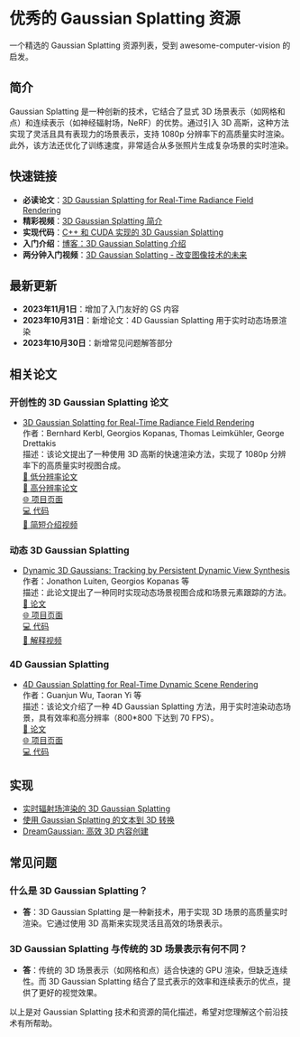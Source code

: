 # 优秀的 Gaussian Splatting 资源

一个精选的 Gaussian Splatting 资源列表，受到 awesome-computer-vision 的启发。

## 简介

Gaussian Splatting 是一种创新的技术，它结合了显式 3D 场景表示（如网格和点）和连续表示（如神经辐射场，NeRF）的优势。通过引入 3D 高斯，这种方法实现了灵活且具有表现力的场景表示，支持 1080p 分辨率下的高质量实时渲染。此外，该方法还优化了训练速度，非常适合从多张照片生成复杂场景的实时渲染。

## 快速链接

- **必读论文**：[3D Gaussian Splatting for Real-Time Radiance Field Rendering](https://repo-sam.inria.fr/fungraph/3d-gaussian-splatting/)
- **精彩视频**：[3D Gaussian Splatting 简介](https://youtu.be/T_kXY43VZnk?si=DrkbDFxQAv5scQNT)
- **实现代码**：[C++ 和 CUDA 实现的 3D Gaussian Splatting](https://github.com/MrNeRF/gaussian-splatting-cuda)
- **入门介绍**：[博客：3D Gaussian Splatting 介绍](https://huggingface.co/blog/gaussian-splatting)
- **两分钟入门视频**：[3D Gaussian Splatting - 改变图像技术的未来](https://www.youtube.com/watch?v=HVv_IQKlafQ)

## 最新更新

- **2023年11月1日**：增加了入门友好的 GS 内容
- **2023年10月31日**：新增论文：4D Gaussian Splatting 用于实时动态场景渲染
- **2023年10月30日**：新增常见问题解答部分

## 相关论文

### 开创性的 3D Gaussian Splatting 论文
- [3D Gaussian Splatting for Real-Time Radiance Field Rendering](https://repo-sam.inria.fr/fungraph/3d-gaussian-splatting/)  
  作者：Bernhard Kerbl, Georgios Kopanas, Thomas Leimkühler, George Drettakis  
  描述：该论文提出了一种使用 3D 高斯的快速渲染方法，实现了 1080p 分辨率下的高质量实时视图合成。  
  [📄 低分辨率论文](https://repo-sam.inria.fr/fungraph/3d-gaussian-splatting/3d_gaussian_splatting_low.pdf)  
  [📄 高分辨率论文](https://repo-sam.inria.fr/fungraph/3d-gaussian-splatting/3d_gaussian_splatting_high.pdf)  
  [🌐 项目页面](https://repo-sam.inria.fr/fungraph/3d-gaussian-splatting/)  
  [💻 代码](https://github.com/graphdeco-inria/gaussian-splatting)  
  [🎥 简短介绍视频](https://youtu.be/T_kXY43VZnk?si=DrkbDFxQAv5scQNT)

### 动态 3D Gaussian Splatting
- [Dynamic 3D Gaussians: Tracking by Persistent Dynamic View Synthesis](https://dynamic3dgaussians.github.io/paper.pdf)  
  作者：Jonathon Luiten, Georgios Kopanas 等  
  描述：此论文提出了一种同时实现动态场景视图合成和场景元素跟踪的方法。  
  [📄 论文](https://dynamic3dgaussians.github.io/paper.pdf)  
  [🌐 项目页面](https://dynamic3dgaussians.github.io/)  
  [💻 代码](https://github.com/JonathonLuiten/Dynamic3DGaussians)  
  [🎥 解释视频](https://www.youtube.com/live/hDuy1TgD8I4?si=6oGN0IYnPRxOibpg)

### 4D Gaussian Splatting
- [4D Gaussian Splatting for Real-Time Dynamic Scene Rendering](https://arxiv.org/pdf/2310.08528.pdf)  
  作者：Guanjun Wu, Taoran Yi 等  
  描述：该论文介绍了一种 4D Gaussian Splatting 方法，用于实时渲染动态场景，具有效率和高分辨率（800*800 下达到 70 FPS）。  
  [📄 论文](https://arxiv.org/pdf/2310.08528.pdf)  
  [🌐 项目页面](https://guanjunwu.github.io/4dgs/)  
  [💻 代码](https://github.com/hustvl/4DGaussians)

## 实现

- [实时辐射场渲染的 3D Gaussian Splatting](https://github.com/graphdeco-inria/gaussian-splatting)
- [使用 Gaussian Splatting 的文本到 3D 转换](https://github.com/gsgen3d/gsgen)
- [DreamGaussian: 高效 3D 内容创建](https://github.com/dreamgaussian/dreamgaussian)

## 常见问题

### 什么是 3D Gaussian Splatting？
- **答**：3D Gaussian Splatting 是一种新技术，用于实现 3D 场景的高质量实时渲染。它通过使用 3D 高斯来实现灵活且高效的场景表示。

### 3D Gaussian Splatting 与传统的 3D 场景表示有何不同？
- **答**：传统的 3D 场景表示（如网格和点）适合快速的 GPU 渲染，但缺乏连续性。而 3D Gaussian Splatting 结合了显式表示的效率和连续表示的优点，提供了更好的视觉效果。

以上是对 Gaussian Splatting 技术和资源的简化描述，希望对您理解这个前沿技术有所帮助。
